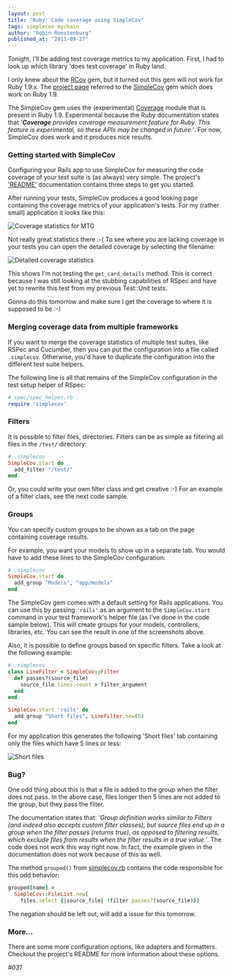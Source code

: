 ```yaml
---
layout: post
title: "Ruby: Code coverage using SimpleCov"
tags: simplecov mychain
author: "Robin Roestenburg"
published_at: "2011-09-27"
---
```


Tonight, I'll be adding test coverage metrics to my application. First, I had to look up which library 'does test coverage' in Ruby land.

I only knew about the [RCov](https://github.com/relevance/rcov) gem, but it turned out this gem will not work for Ruby 1.9.x. The [project page](https://github.com/relevance/rcov) referred to the [SimpleCov](https://github.com/colszowka/simplecov) gem which does work on Ruby 1.9.

The SimpleCov gem uses the (experimental) [Coverage](http://www.ruby-doc.org/ruby-1.9/classes/Coverage.html) module that is present in Ruby 1.9. Experimental because the Ruby documentation states that *'**Coverage** provides coverage measurement feature for Ruby. This feature is experimental, so these APIs may be changed in future.'*. For now, SimpleCov does work and it produces nice results.

### Getting started with SimpleCov
Configuring your Rails app to use SimpleCov for measuring the code coverage of your test suite is (as always) very simple. The project's ['README'](https://github.com/colszowka/simplecov/blob/master/README.md) documentation contains three steps to get you started.

After running your tests, SimpleCov produces a good looking page containing the coverage metrics of your application's tests. For my (rather small) application it looks like this:

![Coverage statistics for MTG](http://farm7.static.flickr.com/6169/6186366988_8e9b86b07f.jpg)

Not really great statistics there :-( To see where you are lacking coverage in your tests you can open the detailed coverage by selecting the filename:

![Detailed coverage statistics](http://farm7.static.flickr.com/6170/6186378742_7d191da856.jpg)

This shows I'm not testing the `get_card_details` method. This is correct because I was still looking at the stubbing capabilities of RSpec and have yet to rewrite this test from my previous Test::Unit tests.

Gonna do this tomorrow and make sure I get the coverage to where it is supposed to be :-)

### Merging coverage data from multiple frameworks
If you want to merge the coverage statistics of multiple test suites, like RSPec and Cucumber, then you can put the configuration into a file called `.simplecov`. Otherwise, you'd have to duplicate the configuration into the different test suite helpers.

The following line is all that remains of the SimpleCov configuration in the test setup helper of RSpec:

~~~ ruby
# spec/spec_helper.rb
require 'simplecov'
~~~

### Filters
It is possible to filter files, directories. Filters can be as simple as filtering all files in the `/test/` directory:

~~~ ruby
# .simplecov
SimpleCov.start do
  add_filter "/test/"
end
~~~

Or, you could write your own filter class and get creative :-) For an example of a  filter class, see the next code sample.

### Groups
You can specify custom groups to be shown as a tab on the page containing coverage results.

For example, you want your models to show up in a separate tab. You would have to add these lines to the SimpleCov configuration:

~~~ ruby
# .simplecov
SimpleCov.start do
  add_group "Models", "app/models"
end
~~~

The SimpleCov gem comes with a default setting for Rails applications. You can use this by passing `'rails'` as an argument to the `SimpleCov.start` command in your test framework's helper file (as I've done in the code sample below). This will create groups for your models, controllers, libraries, etc. You can see the result in one of the screenshots above.

Also, it is possible to define groups based on specific filters. Take a look at the following example:

~~~ ruby
# .simplecov
class LineFilter < SimpleCov::Filter
  def passes?(source_file)
    source_file.lines.count > filter_argument
  end
end

SimpleCov.start 'rails' do
  add_group "Short files", LineFilter.new(5)
end
~~~

For my application this generates the following 'Short files' tab containing only the files which have 5 lines or less:

![Short files](http://farm7.static.flickr.com/6170/6185961537_ff1618d27d.jpg)

### Bug?
One odd thing about this is that a file is added to the group when the filter does not pass. In the above case, files longer then 5 lines are not added to the group, but they pass the filter.

The documentation states that: *'Group definition works similar to Filters (and indeed also accepts custom filter classes), but source files end up in a group when the filter passes (returns true), as opposed to filtering results, which exclude files from results when the filter results in a true value.'*. The code does not work this way right now. In fact, the example given in the documentation does not work because of this as well.

The method `grouped()` from [simplecov.rb](https://github.com/colszowka/simplecov/blob/master/lib/simplecov.rb) contains the code responsible for this odd behavior:

~~~ ruby
grouped[name] =
  SimpleCov::FileList.new(
    files.select {|source_file| !filter.passes?(source_file)})
~~~

The negation should be left out, will add a issue for this tomorrow.

### More...
There are some more configuration options, like adapters and formatters. Checkout the project's README for more information about these options.

*#031*
